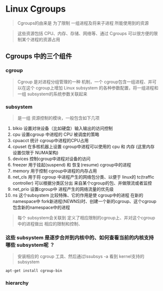 # Linux  Cgroups

> Cgroups的由来是 为了限制 一组进程及将来子进程 所能使用到的资源

> 这些资源包括 CPU、内存、存储、网络等、通过  Cgroups 可以很方便的限制某个进程的资源占用

## Cgroups 中的三个组件

### cgroup 

> Cgroup 是对进程分组管理的一种 机制，一个 cgroup包含一组进程、并可以在这个 cgroup上增加 Linux subsystem 的各种参数配置，将一组进程和一组 subsystem的系统参数关联起来


### subsystem
> 是一组 资源控制的模块，一般包含如下几项

1. blkio 设置对块设备（比如硬盘）输入输出的访问控制
2. cpu 设置cgroup 中进程的 CPU 被调度的策略
3. cpuacct 统计 cgroup中进程的CPU占用
4. cpuset 在多核机器上设置 cgroup中进程可以使用的 cpu 和 内存 (这里内存设置仅限于 NUMA架构)
5. devices 控制cgroup中进程对设备的访问
6. freezer     用于挂起(suspend) 和 恢复(resume) cgroup中的进程
7. memory      用于控制 cgroup中进程的内存占用
8. net_cls      用于将 cgroup 中进程产生的网络包分类、以便于 linux的 tc(traffic controller) 可以根据分类区分出 来自某个cgroup的包、并做限流或者监控
9. net_prio     设置cgroup中 进程产生的网络流量的优先级
10. ns          这个subsystem 比较特殊、它的作用是使 cgroup中的进程 在新的namespace中 fork新进程(NEWNS)时、创建一个新的cgroup、这个cgroup包含新的namespace中的进程

> 每个 subsystem会关联到 定义了相应限制的cgroup上、并对这个cgroup中的进程做出 相应的限制和控制、

### 这些 subsystem 是逐步合并到内核中的、如何查看当前的内核支持哪些 subsystem呢 ？

> 安装相应的 cgroup 工具、然后通过lssubsys -a 看到 kernel支持的 subsystem 
```
apt-get install cgroup-bin
```


### hierarchy

